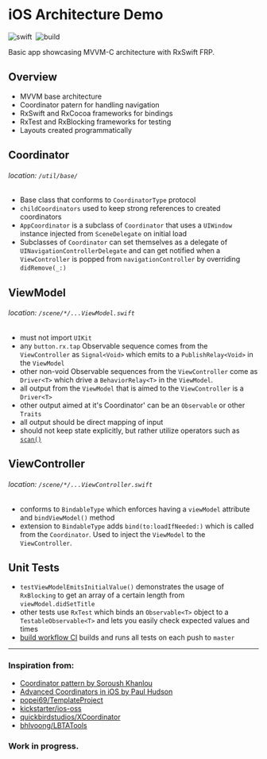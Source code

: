 # iOS Architecture Demo
![swift](https://img.shields.io/badge/swift-5.0-brightgreen)&nbsp; ![build](https://github.com/arblitroshani/iOS-Architecture-Demo/workflows/build/badge.svg?branch=master)    

Basic app showcasing MVVM-C architecture with RxSwift FRP.

## Overview

- MVVM base architecture
- Coordinator patern for handling navigation
- RxSwift and RxCocoa frameworks for bindings
- RxTest and RxBlocking frameworks for testing
- Layouts created programmatically

## Coordinator  
###### location: `/util/base/`
  - Base class that conforms to `CoordinatorType` protocol
  - `childCoordinators` used to keep strong references to created coordinators
  - `AppCoordinator` is a subclass of `Coordinator` that uses a `UIWindow` instance injected from  `SceneDelegate` on initial load
  - Subclasses of `Coordinator` can set themselves as a delegate of `UINavigationControllerDelegate` and can get notified when a `ViewController` is popped from `navigationController` by overriding `didRemove(_:)`
  
## ViewModel
###### location: `/scene/*/...ViewModel.swift`
- must not import `UIKit`
- any `button.rx.tap` Observable sequence comes from the `ViewController` as `Signal<Void>` which emits to a `PublishRelay<Void>` in the `ViewModel`
- other non-void Observable sequences from the `ViewController` come as `Driver<T>` which drive a `BehaviorRelay<T>` in the `ViewModel`.
- all output from the `ViewModel` that is aimed to the `ViewController` is a `Driver<T>`
- other output aimed at it's Coordinator' can be an `Observable` or other `Traits`
- all output should be direct mapping of input
- should not keep state explicitly, but rather utilize operators such as [`scan()`](http://reactivex.io/documentation/operators/scan.html)

## ViewController
###### location: `/scene/*/...ViewController.swift`
- conforms to `BindableType` which enforces having a `viewModel` attribute and `bindViewModel()` method
- extension to `BindableType` adds `bind(to:loadIfNeeded:)` which is called from the `Coordinator`. Used to inject the `ViewModel` to the `ViewController`.

## Unit Tests
- `testViewModelEmitsInitialValue()` demonstrates the usage of `RxBlocking` to get an array of a certain length from `viewModel.didSetTitle`
- other tests use `RxTest` which binds an `Observable<T>` object to a `TestableObservable<T>` and lets you easily check expected values and times
- [build workflow CI](https://github.com/arblitroshani/iOS-Architecture-Demo/actions?query=workflow%3Abuild) builds and runs all tests on each push to `master`

----

### Inspiration from:
- [Coordinator pattern by Soroush Khanlou](https://khanlou.com/2015/01/the-coordinator/)
- [Advanced Coordinators in iOS by Paul Hudson](https://www.hackingwithswift.com/articles/175/advanced-coordinator-pattern-tutorial-ios)
- [popei69/TemplateProject](https://github.com/popei69/TemplateProject)
- [kickstarter/ios-oss](https://github.com/kickstarter/ios-oss)
- [quickbirdstudios/XCoordinator](https://github.com/quickbirdstudios/XCoordinator)
- [bhlvoong/LBTATools](https://github.com/bhlvoong/LBTATools)

### Work in progress.

